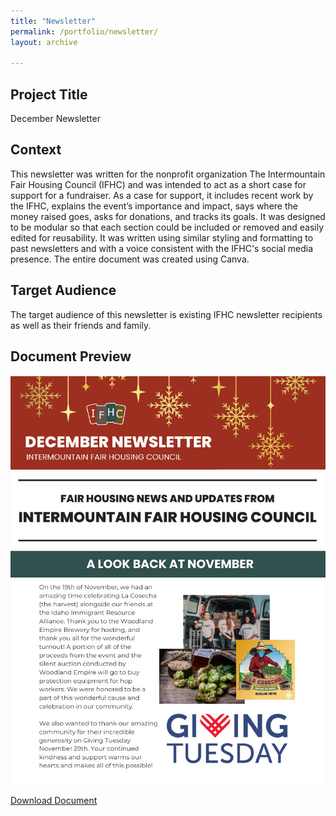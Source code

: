 ```yaml
---
title: "Newsletter"
permalink: /portfolio/newsletter/
layout: archive

---
```


## Project Title

December Newsletter

## Context
This newsletter was written for the nonprofit organization The Intermountain Fair Housing Council (IFHC) and was intended to act as a short case for support for a fundraiser. As a case for support, it includes recent work by the IFHC, explains the event’s importance and impact, says where the money raised goes, asks for donations, and tracks its goals. It was designed to be modular so that each section could be included or removed and easily edited for reusability. It was written using similar styling and formatting to past newsletters and with a voice consistent with the IFHC's social media presence. The entire document was created using Canva.

## Target Audience
The target audience of this newsletter is existing IFHC newsletter recipients as well as their friends and family.

## Document Preview
![document preview](/assets/images/newsletter-1.jpg)

[Download Document](/assets/documents/FinalLongForm-Newsletter.pdf)
